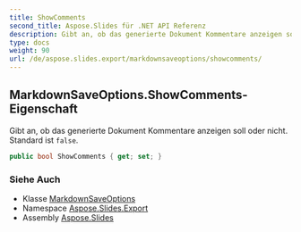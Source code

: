 ```yaml
---
title: ShowComments
second_title: Aspose.Slides für .NET API Referenz
description: Gibt an, ob das generierte Dokument Kommentare anzeigen soll oder nicht. Standard ist false.
type: docs
weight: 90
url: /de/aspose.slides.export/markdownsaveoptions/showcomments/
---
```


## MarkdownSaveOptions.ShowComments-Eigenschaft

Gibt an, ob das generierte Dokument Kommentare anzeigen soll oder nicht. Standard ist `false`.

```csharp
public bool ShowComments { get; set; }
```

### Siehe Auch

* Klasse [MarkdownSaveOptions](../../markdownsaveoptions)
* Namespace [Aspose.Slides.Export](../../markdownsaveoptions)
* Assembly [Aspose.Slides](../../../)

<!-- DO NOT EDIT: generiert von xmldocmd für Aspose.Slides.dll -->